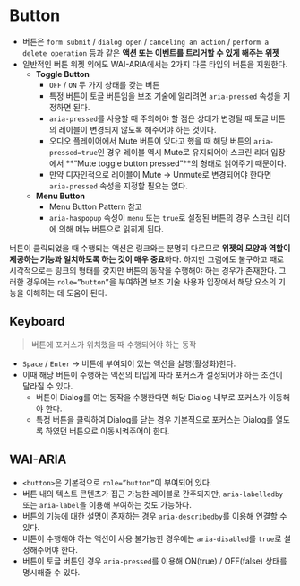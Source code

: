 # Button

- 버튼은 `form submit` / `dialog open` / `canceling an action` / `perform a delete operation` 등과 같은 **액션 또는 이벤트를 트리거할 수 있게 해주는 위젯**
- 일반적인 버튼 위젯 외에도 WAI-ARIA에서는 2가지 다른 타입의 버튼을 지원한다.
  - **Toggle Button**
    - `OFF` / `ON` 두 가지 상태를 갖는 버튼
    - 특정 버튼이 토글 버튼임을 보조 기술에 알리려면 `aria-pressed` 속성을 지정하면 된다.
    - `aria-pressed`를 사용할 때 주의해야 할 점은 상태가 변경될 때 토글 버튼의 레이블이 변경되지 않도록 해주어야 하는 것이다.
    - 오디오 플레이어에서 Mute 버튼이 있다고 했을 때 해당 버튼의 `aria-pressed=true`인 경우 레이블 역시 Mute로 유지되어야 스크린 리더 입장에서 **“Mute toggle button pressed”**의 형태로 읽어주기 때문이다.
    - 만약 디자인적으로 레이블이 Mute → Unmute로 변경되어야 한다면 `aria-pressed` 속성을 지정할 필요는 없다.
  - **Menu Button**
    - Menu Button Pattern 참고
    - `aria-haspopup` 속성이 `menu` 또는 `true`로 설정된 버튼의 경우 스크린 리더에 의해 메뉴 버튼으로 읽히게 된다.

버튼이 클릭되었을 때 수행되는 액션은 링크와는 분명히 다르므로 **위젯의 모양과 역할이 제공하는 기능과 일치하도록 하는 것이 매우 중요**하다. 하지만 그럼에도 불구하고 때로 시각적으로는 링크의 형태를 갖지만 버튼의 동작을 수행해야 하는 경우가 존재한다. 그러한 경우에는 `role=”button”`을 부여하면 보조 기술 사용자 입장에서 해당 요소의 기능을 이해하는 데 도움이 된다.

## Keyboard

> 버튼에 포커스가 위치했을 때 수행되어야 하는 동작

- `Space` / `Enter` → 버튼에 부여되어 있는 액션을 실행(활성화)한다.
- 이때 해당 버튼이 수행하는 액션의 타입에 따라 포커스가 설정되어야 하는 조건이 달라질 수 있다.
  - 버튼이 Dialog를 여는 동작을 수행한다면 해당 Dialog 내부로 포커스가 이동해야 한다.
  - 특정 버튼을 클릭하여 Dialog를 닫는 경우 기본적으로 포커스는 Dialog를 열도록 하였던 버튼으로 이동시켜주어야 한다.

## WAI-ARIA

- `<button>`은 기본적으로 `role=”button”`이 부여되어 있다.
- 버튼 내의 텍스트 콘텐츠가 접근 가능한 레이블로 간주되지만, `aria-labelledby` 또는 `aria-label`을 이용해 부여하는 것도 가능하다.
- 버튼의 기능에 대한 설명이 존재하는 경우 `aria-describedby`를 이용해 연결할 수 있다.
- 버튼이 수행해야 하는 액션이 사용 불가능한 경우에는 `aria-disabled`를 `true`로 설정해주어야 한다.
- 버튼이 토글 버튼인 경우 `aria-pressed`를 이용해 ON(true) / OFF(false) 상태를 명시해줄 수 있다.
